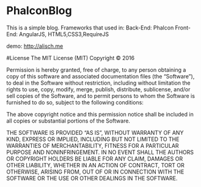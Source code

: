 # PhalconBlog 
This is a simple blog.
Frameworks that used in:
Back-End: Phalcon
Front-End: AngularJS, HTML5,CSS3,RequireJS

demo: http://alisch.me

#License
The MIT License (MIT)
Copyright © 2016 <copyright Ali SADEGHIPOURKORABASLO>

Permission is hereby granted, free of charge, to any person obtaining a copy of this software and associated documentation files (the “Software”), to deal in the Software without restriction, including without limitation the rights to use, copy, modify, merge, publish, distribute, sublicense, and/or sell copies of the Software, and to permit persons to whom the Software is furnished to do so, subject to the following conditions:

The above copyright notice and this permission notice shall be included in all copies or substantial portions of the Software.

THE SOFTWARE IS PROVIDED “AS IS”, WITHOUT WARRANTY OF ANY KIND, EXPRESS OR IMPLIED, INCLUDING BUT NOT LIMITED TO THE WARRANTIES OF MERCHANTABILITY, FITNESS FOR A PARTICULAR PURPOSE AND NONINFRINGEMENT. IN NO EVENT SHALL THE AUTHORS OR COPYRIGHT HOLDERS BE LIABLE FOR ANY CLAIM, DAMAGES OR OTHER LIABILITY, WHETHER IN AN ACTION OF CONTRACT, TORT OR OTHERWISE, ARISING FROM, OUT OF OR IN CONNECTION WITH THE SOFTWARE OR THE USE OR OTHER DEALINGS IN THE SOFTWARE.

